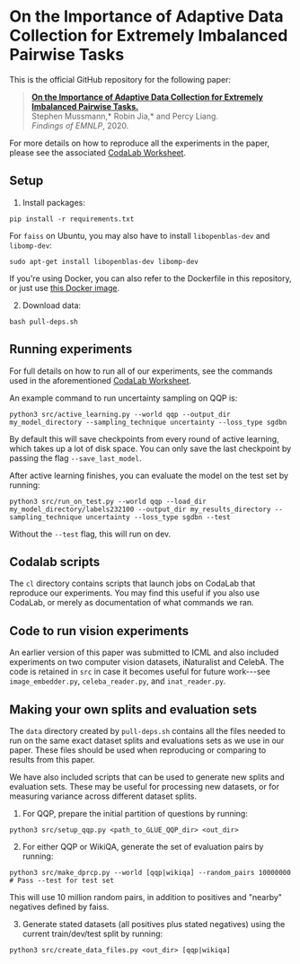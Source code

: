 # On the Importance of Adaptive Data Collection for Extremely Imbalanced Pairwise Tasks

This is the official GitHub repository for the following paper:

> **[On the Importance of Adaptive Data Collection for Extremely Imbalanced Pairwise Tasks.]()**  
> Stephen Mussmann,\* Robin Jia,\* and Percy Liang.  
> _Findings of EMNLP_, 2020.  

For more details on how to reproduce all the experiments in the paper, please see the associated [CodaLab Worksheet](https://worksheets.codalab.org/worksheets/0x39ba5559790b4099a7ff75f916ce19a4).

## Setup
1. Install packages:

```
pip install -r requirements.txt
```

For `faiss` on Ubuntu, you may also have to install `libopenblas-dev` and `libomp-dev`:

```
sudo apt-get install libopenblas-dev libomp-dev
```

If you're using Docker, you can also refer to the Dockerfile in this repository,
or just use [this Docker image](https://hub.docker.com/r/robinjia/spal).

2. Download data:

```
bash pull-deps.sh
```

## Running experiments
For full details on how to run all of our experiments, see the commands used in the aforementioned [CodaLab Worksheet](https://worksheets.codalab.org/worksheets/0x39ba5559790b4099a7ff75f916ce19a4).

An example command to run uncertainty sampling on QQP is:
```
python3 src/active_learning.py --world qqp --output_dir my_model_directory --sampling_technique uncertainty --loss_type sgdbn 
```
By default this will save checkpoints from every round of active learning, which takes up a lot of disk space. You can only save the last checkpoint by passing the flag `--save_last_model`.

After active learning finishes, you can evaluate the model on the test set by running:
```
python3 src/run_on_test.py --world qqp --load_dir my_model_directory/labels232100 --output_dir my_results_directory --sampling_technique uncertainty --loss_type sgdbn --test
```
Without the `--test` flag, this will run on dev.

## Codalab scripts
The `cl` directory contains scripts that launch jobs on CodaLab that reproduce our experiments.
You may find this useful if you also use CodaLab, or merely as documentation of what commands we ran.

## Code to run vision experiments
An earlier version of this paper was submitted to ICML and also included experiments on two computer vision datasets, iNaturalist and CelebA.
The code is retained in `src` in case it becomes useful for future work---see `image_embedder.py`, `celeba_reader.py`, and `inat_reader.py`.

## Making your own splits and evaluation sets
The `data` directory created by `pull-deps.sh` contains all the files needed to run on the same exact dataset splits and evaluations sets as we use in our paper.
These files should be used when reproducing or comparing to results from this paper.

We have also included scripts that can be used to generate new splits and evaluation sets.
These may be useful for processing new datasets, or for measuring variance across different dataset splits.

1. For QQP, prepare the initial partition of questions by running:

```
python3 src/setup_qqp.py <path_to_GLUE_QQP_dir> <out_dir>
```

2. For either QQP or WikiQA, generate the set of evaluation pairs by running:

```
python3 src/make_dprcp.py --world [qqp|wikiqa] --random_pairs 10000000 # Pass --test for test set
```
This will use 10 million random pairs, in addition to positives and "nearby" negatives defined by faiss.

3. Generate stated datasets (all positives plus stated negatives) using the current train/dev/test split by running:
```
python3 src/create_data_files.py <out_dir> [qqp|wikiqa]
```
